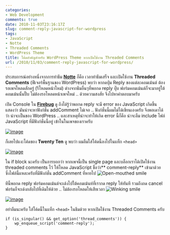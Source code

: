```yaml
---
categories:
- Web Development
comments: true
date: 2010-11-03T23:16:17Z
slug: comment-reply-javascript-for-wordpress
tags:
- JavaScript
- Notte
- Threaded Comments
- WordPress Theme
title: โค้ดสำคัญสำหรับ WordPress Theme หากเปิดใช้งาน Threaded Comments
url: /2010/11/03/comment-reply-javascript-for-wordpress/
---
```


ประสบการณ์อย่างหนึ่งจากการทำธีม [**Notte**](https://armno.in.th/my-first-wordpress-theme) ก็คือ เวลาทำธีมเสร็จ และเปิดใช้งาน **Threaded Comments** (ฟีเจอร์พื้นฐานของ WordPress) พบว่า หากดปุ่ม Reply ของแต่ละคอมเม้นต์ ต้องรอเพจโหลดสักครู่ (รีโหลดหน้าใหม่) ต่างจากธีมอื่นๆที่พอกด reply ปุ๊บ ฟอร์มคอมเม้นต์ก็จะมาอยู่ใต้คอมเม้นนั้นปั๊บ ไม่ต้องรอโหลดหน้าเพจใหม่ .. ด้วยความสงสัย จึงไปหาคำตอบมาครับ

เปิด Console ใน **[Firebug](http://www.getfirebug.com)** ดู ถึงได้รู้ว่าพอกด reply จะมี error ของ JavaScript เกิดขึ้น แสดงว่า มันน่าจะหาฟังก์ชั่น addComment ไม่เจอ .. ฟังก์ชั่นนี้ผมไม่ได้เขียนเองครับ จึงพอเดาได้ว่า น่าจะเป็นของ WordPress .. และสาเหตุที่น่าจะทำให้เกิด error นี้ก็คือ น่าจะลืม include ไฟล์ JavaScript ที่มีฟังก์ชั่นนี้อยู่ เข้าในในเพจของเราครับ

[![image](https://files.armno.in.th/uploads/2010/11/image_thumb.png)](https://files.armno.in.th/uploads/2010/11/image.png)

ก็เลยไปแงะโค้ดของ **Twenty Ten** ดู พบว่า ผมลืมใส่โค้ดนี้ลงไปในแท็ก `<head>`

[![image](https://files.armno.in.th/uploads/2010/11/image_thumb1.png)](https://files.armno.in.th/uploads/2010/11/image1.png)

ใน if block นะครับ เป็นการบอกว่า หากเพจนี้เป็น single page และบล็อกเราได้เปิดใช้งาน threaded comments ไว้ ให้โหลด JavaScript ชื่อว่า** comment-reply** เข้ามาด้วย ซึ่งไฟล์นี้แหละครับที่มีฟังก์ชั่น addComment ที่หายไป ![Open-mouthed smile](https://files.armno.in.th/uploads/2010/11/wlEmoticon-openmouthedsmile.png)

ทีนี้พอกด reply ฟอร์มคอมเม้นต์จะเด้งไปใต้คอมเม้นท์ที่เรากด reply ให้ทันที รวมถึงกด cancel ฟอร์มก็จะเด้งกลับไปที่เดิมให้ด้วย .. ไม่ต้องรอโหลดให้เสียเวลา ![Winking smile](https://files.armno.in.th/uploads/2010/11/wlEmoticon-winkingsmile.png)

[![image](https://files.armno.in.th/uploads/2010/11/image_thumb2.png)](https://files.armno.in.th/uploads/2010/11/image2.png)

อย่าลืมนะครับ ใส่โค้ดนี้ในแท็ก `<head>` ในธีมด้วย หากเปิดใช้งาน Threaded Comments ครับ

    if (is_singular() && get_option('thread_comments')) {
        wp_enqueue_script('comment-reply');
    }
